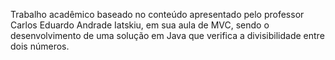 Trabalho acadêmico baseado no conteúdo apresentado pelo professor Carlos Eduardo Andrade Iatskiu, em sua aula de MVC, sendo o desenvolvimento de uma solução em Java que verifica a divisibilidade entre dois números.
